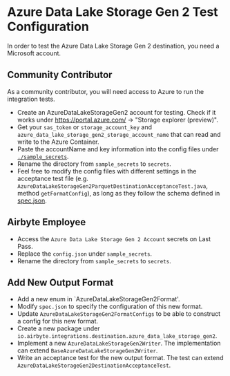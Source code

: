 # Azure Data Lake Storage Gen 2 Test Configuration

In order to test the Azure Data Lake Storage Gen 2 destination, you need a Microsoft account.

## Community Contributor

As a community contributor, you will need access to Azure to run the integration tests.

- Create an AzureDataLakeStorageGen2 account for testing. Check if it works under https://portal.azure.com/ -> "Storage explorer (preview)".
- Get your `sas_token` or `storage_account_key` and `azure_data_lake_storage_gen2_storage_account_name` that can read and write to the Azure Container.
- Paste the accountName and key information into the config files under [`./sample_secrets`](./sample_secrets).
- Rename the directory from `sample_secrets` to `secrets`.
- Feel free to modify the config files with different settings in the acceptance test file (e.g. `AzureDataLakeStorageGen2ParquetDestinationAcceptanceTest.java`, method `getFormatConfig`), as long as they follow the schema defined in [spec.json](src/main/resources/spec.json).

## Airbyte Employee
- Access the `Azure Data Lake Storage Gen 2 Account` secrets on Last Pass.
- Replace the `config.json` under `sample_secrets`.
- Rename the directory from `sample_secrets` to `secrets`.

## Add New Output Format
- Add a new enum in `AzureDataLakeStorageGen2Format'.
- Modify `spec.json` to specify the configuration of this new format.
- Update `AzureDataLakeStorageGen2FormatConfigs` to be able to construct a config for this new format.
- Create a new package under `io.airbyte.integrations.destination.azure_data_lake_storage_gen2`.
- Implement a new `AzureDataLakeStorageGen2Writer`. The implementation can extend `BaseAzureDataLakeStorageGen2Writer`.
- Write an acceptance test for the new output format. The test can extend `AzureDataLakeStorageGen2DestinationAcceptanceTest`.


